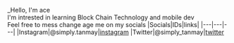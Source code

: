 _Hello, I'm ace\
I'm intrested in learning Block Chain Technology and mobile dev\
Feel free to mess change age me on my socials 
|Socials|IDs|links|
|---|---|---|
|Instagram|@simply.tanmay|[instagram](https://www.instagram.com/simply.tanmay/ "simply.tanmay")
|Twitter|@simply_tanmay|[twitter](https://twitter.com/simply_tanmay "simply-tanmay")

